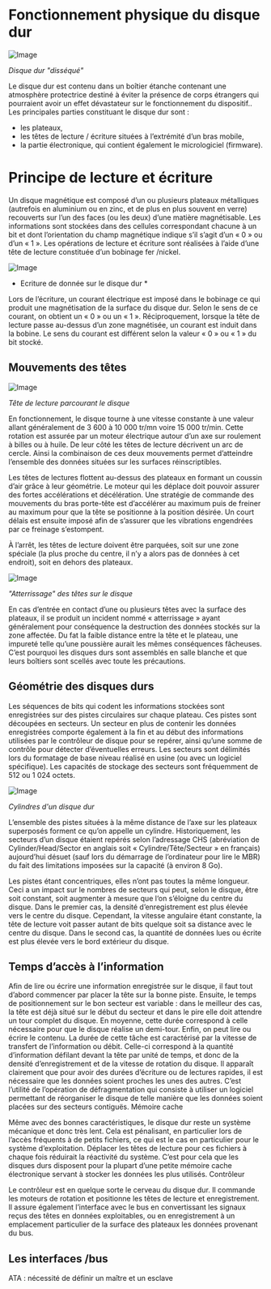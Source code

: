 # Fonctionnement physique du disque dur
 
![Image](figures/disque_dur_desosse.jpg)

*Disque dur "disséqué"* 

Le disque dur est contenu dans un boîtier étanche contenant une atmosphère protectrice destiné à éviter la présence de corps étrangers qui pourraient avoir un effet dévastateur sur le fonctionnement du dispositif.. Les principales parties constituant le disque dur sont :
* les plateaux,
*	les têtes de lecture / écriture situées à l’extrémité d’un bras mobile,
*	la partie électronique, qui contient également le micrologiciel (firmware).

# Principe de lecture et écriture

Un disque magnétique est composé d’un ou plusieurs plateaux métalliques (autrefois en aluminium ou en zinc, et de plus en plus souvent en verre) recouverts sur l’un des faces (ou les deux) d’une matière magnétisable.  Les informations sont stockées dans des cellules correspondant chacune à un bit et dont l’orientation du champ magnétique indique s’il s’agit d’un « 0 » ou d’un « 1 ». Les opérations de lecture et écriture sont réalisées à l’aide d’une tête de lecture constituée d’un bobinage fer /nickel. 
 
![Image](figures/lecture_ecriture.png)

* Ecriture de donnée sur le disque dur *

Lors de l’écriture, un courant électrique est imposé dans le bobinage ce qui produit une magnétisation de la surface du disque dur. Selon le sens de ce courant, on obtient un « 0 » ou un « 1 ». Réciproquement, lorsque la tête de lecture passe au-dessus d’un zone magnétisée, un courant est induit dans la bobine. Le sens du courant est différent selon la valeur « 0 » ou « 1 » du bit stocké.
  
## Mouvements des têtes

![Image](figures/mvt_tetes.png)
 
*Tête de lecture parcourant le disque*

En fonctionnement, le disque tourne à une vitesse constante à une valeur allant généralement de 3 600 à 10 000 tr/mn voire 15 000 tr/min. Cette rotation est assurée par un moteur électrique autour d’un axe sur roulement à billes ou à huile. De leur côté les têtes de lecture décrivent un arc de cercle. Ainsi la combinaison de ces deux mouvements permet d’atteindre l’ensemble des données situées sur les surfaces réinscriptibles. 

Les têtes de lectures flottent au-dessus des plateaux en formant un coussin d’air grâce à leur géométrie. Le moteur qui les déplace doit pouvoir assurer des fortes accélérations et décélération. Une stratégie de commande des mouvements du bras porte-tête est d’accélérer au maximum puis de freiner au maximum pour que la tête se positionne à la position désirée. Un court délais est ensuite imposé afin de s’assurer que les vibrations engendrées par ce freinage s’estompent.

À l’arrêt, les têtes de lecture doivent être parquées, soit sur une zone spéciale (la plus proche du centre, il n’y a alors pas de données à cet endroit), soit en dehors des plateaux.
 
![Image](figures/aterrissage.png)
 
*"Atterrissage" des têtes sur le disque*

En cas d’entrée en contact d’une ou plusieurs têtes avec la surface des plateaux, il se produit un incident nommé « atterrissage » ayant généralement pour conséquence la destruction des données stockés sur la zone affectée. Du fat la faible distance entre la tête et le plateau, une impureté telle qu’une poussière aurait les mêmes conséquences fâcheuses. C’est pourquoi les disques durs sont assemblés en salle blanche et que leurs boîtiers sont scellés avec toute les précautions.

## Géométrie des disques durs

Les séquences de bits qui codent les informations stockées sont enregistrées sur des pistes circulaires sur chaque plateau. Ces pistes sont découpées en secteurs. Un secteur en plus de contenir les données enregistrées comporte également à la fin et au début des informations utilisées par le contrôleur de disque pour se repérer, ainsi qu’une somme de contrôle pour détecter d’éventuelles erreurs. Les  secteurs sont délimités lors du formatage de base niveau réalisé en usine (ou avec un logiciel spécifique). Les capacités de stockage des secteurs sont fréquemment de 512 ou 1 024 octets.

![Image](figures/cylindres.png)
 
*Cylindres d'un disque dur*

L’ensemble des pistes situées à la même distance de l’axe sur les plateaux superposés forment ce qu’on appelle un cylindre. Historiquement, les secteurs d’un disque étaient repérés selon l’adressage CHS (abréviation de Cylinder/Head/Sector en anglais soit « Cylindre/Tête/Secteur » en français) aujourd’hui désuet (sauf lors du démarrage de l’ordinateur pour lire le MBR) du fait des limitations imposées sur la capacité (à environ 8 Go).

Les pistes étant concentriques, elles n’ont pas toutes la même longueur. Ceci a un impact sur le nombres de secteurs qui peut, selon le disque, être soit constant, soit augmenter à mesure que l‘on s’éloigne du centre du disque. Dans le premier cas, la densité d’enregistrement est plus élevée vers le centre du disque. Cependant, la vitesse angulaire étant constante, la tête de lecture voit passer autant de bits quelque soit sa distance avec le centre du disque. Dans le second cas, la quantité de données lues ou écrite est plus élevée vers le bord extérieur du disque. 

## Temps d’accès à l’information

Afin de lire ou écrire une information enregistrée sur le disque, il faut tout d’abord commencer par placer la tête sur la bonne piste. Ensuite, le temps de positionnement sur le bon secteur est variable : dans le meilleur des cas, la tête est déjà situé sur le début du secteur et dans le pire elle doit attendre un tour complet du disque. En moyenne, cette durée correspond à celle nécessaire pour que le disque réalise un demi-tour. Enfin, on peut lire ou écrire le contenu. La durée de cette tâche est caractérisé par la vitesse de transfert de l’information ou débit. Celle-ci correspond à la quantité d’information défilant devant la tête par unité de temps, et donc de la densité d’enregistrement et de la vitesse de rotation du disque. 
Il apparaît clairement que pour avoir des durées d’écriture ou de lectures rapides, il est nécessaire que les données soient proches les unes des autres.  C’est l’utilité de l’opération de défragmentation qui consiste à utiliser un logiciel permettant de réorganiser le disque de telle manière que les données soient placées sur des secteurs contiguës.
Mémoire cache

Même avec des bonnes caractéristiques, le disque dur reste un système mécanique et donc très lent. Cela est pénalisant, en particulier lors de l’accès fréquents à de petits fichiers, ce qui est le cas en particulier pour le système d’exploitation. Déplacer les têtes de lecture pour ces fichiers à chaque fois réduirait la réactivité du système. C’est pour cela que les disques durs disposent pour la plupart d’une petite mémoire cache électronique servant à stocker les données les plus utilisés.
Contrôleur

Le contrôleur est en quelque sorte le cerveau du disque dur. Il commande les moteurs de rotation et positionne les têtes de lecture et enregistrement. Il assure également l’interface avec le bus en convertissant les signaux reçus des têtes en données exploitables, ou en enregistrement à un emplacement particulier de la surface des plateaux les données provenant du bus.

## Les interfaces /bus

ATA : nécessité de définir un maître et un esclave

